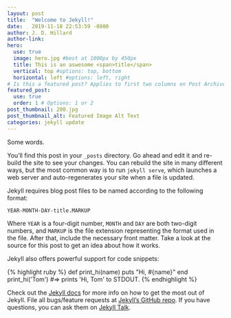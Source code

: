 ```yaml
---
layout: post
title:  "Welcome to Jekyll!"
date:   2019-11-18 22:53:59 -0800
author: J. D. Hillard
author-link:
hero:
  use: true
  image: hero.jpg #best at 1000px by 450px
  title: This is an aswesome <span>title</span>
  vertical: top #options: top, bottom
  horizontal: left #options: left, right
# Is this a featured post? Applies to first two columns on Post Archive Page.
featured_post:
  use: true
  order: 1 # Options: 1 or 2
post_thumbnail: 200.jpg
post_thumbnail_alt: Featured Image Alt Text
categories: jekyll update
---
```

Some words.

You’ll find this post in your `_posts` directory. Go ahead and edit it and re-build the site to see your changes. You can rebuild the site in many different ways, but the most common way is to run `jekyll serve`, which launches a web server and auto-regenerates your site when a file is updated.

Jekyll requires blog post files to be named according to the following format:

`YEAR-MONTH-DAY-title.MARKUP`

Where `YEAR` is a four-digit number, `MONTH` and `DAY` are both two-digit numbers, and `MARKUP` is the file extension representing the format used in the file. After that, include the necessary front matter. Take a look at the source for this post to get an idea about how it works.

Jekyll also offers powerful support for code snippets:

{% highlight ruby %}
def print_hi(name)
  puts "Hi, #{name}"
end
print_hi('Tom')
#=> prints 'Hi, Tom' to STDOUT.
{% endhighlight %}

Check out the [Jekyll docs][jekyll-docs] for more info on how to get the most out of Jekyll. File all bugs/feature requests at [Jekyll’s GitHub repo][jekyll-gh]. If you have questions, you can ask them on [Jekyll Talk][jekyll-talk].

[jekyll-docs]: https://jekyllrb.com/docs/home
[jekyll-gh]:   https://github.com/jekyll/jekyll
[jekyll-talk]: https://talk.jekyllrb.com/
